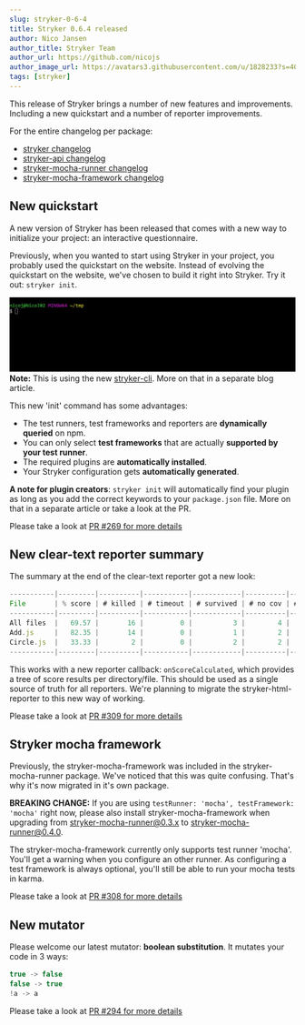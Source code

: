 ```yaml
---
slug: stryker-0-6-4
title: Stryker 0.6.4 released
author: Nico Jansen
author_title: Stryker Team
author_url: https://github.com/nicojs
author_image_url: https://avatars3.githubusercontent.com/u/1828233?s=400&u=fec18ad3776aaafec54c49bbd7173a841ae7ea59&v=4
tags: [stryker]
---
```


This release of Stryker brings a number of new features and improvements. Including a new quickstart and a number of reporter improvements.

<!--truncate-->

For the entire changelog per package:

- [stryker changelog](https://github.com/stryker-mutator/stryker-js/blob/master/packages/stryker/CHANGELOG.md)
- [stryker-api changelog](https://github.com/stryker-mutator/stryker-js/blob/master/packages/stryker-api/CHANGELOG.md)
- [stryker-mocha-runner changelog](https://github.com/stryker-mutator/stryker-js/blob/master/packages/stryker-mocha-runner/CHANGELOG.md)
- [stryker-mocha-framework changelog](https://github.com/stryker-mutator/stryker-js/blob/master/packages/stryker-mocha-framework/CHANGELOG.md)

## New quickstart

A new version of Stryker has been released that comes with a new way to initialize your project: an interactive questionnaire.

Previously, when you wanted to start using Stryker in your project, you probably used the quickstart on the website.
Instead of evolving the quickstart on the website, we've chosen to build it right into Stryker. Try it out: `stryker init`.

![](/images/blogs/stryker-init.gif)
**Note:** This is using the new [stryker-cli](https://www.npmjs.com/package/stryker-cli). More on that in a separate blog article.

This new 'init' command has some advantages:

- The test runners, test frameworks and reporters are **dynamically queried** on npm.
- You can only select **test frameworks** that are actually **supported by your test runner**.
- The required plugins are **automatically installed**.
- Your Stryker configuration gets **automatically generated**.

**A note for plugin creators**: `stryker init` will automatically find your plugin as long as you add the correct keywords to your `package.json` file.
More on that in a separate article or take a look at the PR.

Please take a look at [PR #269 for more details](https://github.com/stryker-mutator/stryker-js/pull/269)

## New clear-text reporter summary

The summary at the end of the clear-text reporter got a new look:

```js
-----------|---------|----------|-----------|------------|----------|---------|
File       | % score | # killed | # timeout | # survived | # no cov | # error |
-----------|---------|----------|-----------|------------|----------|---------|
All files  |   69.57 |       16 |         0 |          3 |        4 |       0 |
Add.js     |   82.35 |       14 |         0 |          1 |        2 |       0 |
Circle.js  |   33.33 |        2 |         0 |          2 |        2 |       0 |
-----------|---------|----------|-----------|------------|----------|---------|
```

This works with a new reporter callback: `onScoreCalculated`, which provides a tree
of score results per directory/file. This should be used as a single source of truth for all reporters.
We're planning to migrate the stryker-html-reporter to this new way of working.

Please take a look at [PR #309 for more details](https://github.com/stryker-mutator/stryker-js/pull/309)

## Stryker mocha framework

Previously, the stryker-mocha-framework was included in the stryker-mocha-runner package. We've noticed that this was quite confusing.
That's why it's now migrated in it's own package.

**BREAKING CHANGE:** If you are using `testRunner: 'mocha', testFramework: 'mocha'` right now,
please also install stryker-mocha-framework when upgrading from stryker-mocha-runner@0.3.x to stryker-mocha-runner@0.4.0.

The stryker-mocha-framework currently only supports test runner 'mocha'. You'll get a warning when you configure an other runner.
As configuring a test framework is always optional, you'll still be able to run your mocha tests in karma.

Please take a look at [PR #308 for more details](https://github.com/stryker-mutator/stryker-js/pull/308)

## New mutator

Please welcome our latest mutator: **boolean substitution**. It mutates your code in 3 ways:

```js
true -> false
false -> true
!a -> a
```

Please take a look at [PR #294 for more details](https://github.com/stryker-mutator/stryker-js/pull/294)

